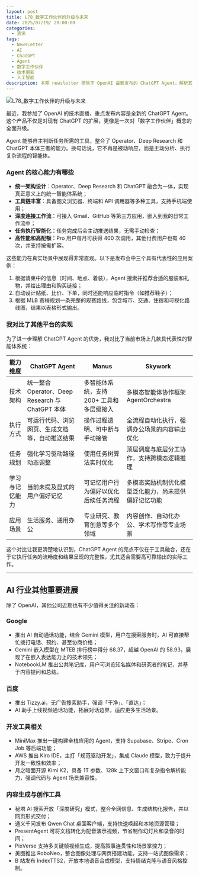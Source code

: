 ```yaml
---
layout: post
title: L78_数字工作伙伴的升级与未来
date: 2025/07/19/ 20:00:00
categories:
  - 资讯
tags:
  - NewsLetter
  - AI
  - ChatGPT
  - Agent
  - 数字工作伙伴
  - 技术更新
  - 人工智能
description: 本期 newsletter 聚焦于 OpenAI 最新发布的 ChatGPT Agent，解析其作为数字工作伙伴的全面升级。文章深入介绍了 Agent 的核心能力，包括统一架构、丰富工具链与智能任务执行，并通过实际案例展示其在生活与工作中的应用潜力。同时，横向对比了 Manus 与 Skywork 等平台，凸显 ChatGPT Agent 在任务流畅度与结果完整性上的优势。最后，速览 AI 行业其他重要进展，覆盖 Google、百度、MiniMax、AWS 等多项技术更新。
---
```

![L78_数字工作伙伴的升级与未来](https://pics.naaln.com/2025-07-27-06aaa98b3c6e4ad0aaf76f8d06b2fd1d.png-basicBlog)

最近，我参加了 OpenAI 的技术直播，重点发布内容是全新的 ChatGPT Agent。这个产品不仅是对现有 ChatGPT 的扩展，更像是一次对「数字工作伙伴」概念的全面升级。

Agent 能够自主判断任务所需的工具，整合了 Operator、Deep Research 和 ChatGPT 本体三者的能力。换句话说，它不再是被动响应，而是主动分析、执行复杂流程的智能体。

### Agent 的核心能力有哪些

- **统一架构设计**：Operator、Deep Research 和 ChatGPT 融合为一体，实现真正意义上的统一智能体系统；
- **工具链丰富**：具备图文浏览器、终端和 API 调用器等多种工具，支持手机端使用；
- **深度连接工作流**：可接入 Gmail、GitHub 等第三方应用，嵌入到我的日常工作流中；
- **任务执行智能化**：任务完成后会主动推送结果，无需手动检查；
- **高性能和高配额**：Pro 用户每月可获得 400 次调用，其他付费用户也有 40 次，并支持按需扩容。

这些能力在真实场景中展现得非常直观。以下是发布会中三个具有代表性的应用案例：

1. 根据请柬中的信息（时间、地点、着装），Agent 搜索并推荐合适的服装和礼物，并给出理由和购买链接；
2. 自动设计贴纸、比价、下单，同时还能响应临时指令（如推荐鞋子）；
3. 根据 MLB 赛程规划一条完整的观赛路线，包含城市、交通、住宿和可视化路线图，结果以表格形式输出。

### 我对比了其他平台的实现

为了进一步理解 ChatGPT Agent 的优势，我对比了当前市场上几款具代表性的智能体系统：

| 能力维度    | ChatGPT Agent                            | Manus                 | Skywork                    |
| ------- | ---------------------------------------- | --------------------- | -------------------------- |
| 技术架构    | 统一整合 Operator、Deep Research 与 ChatGPT 本体 | 多智能体系统，支持 200+ 工具和多层级接入 | 多模态智能体协作框架 AgentOrchestra  |
| 执行方式    | 可运行代码、浏览网页、生成文档等，自动推送结果                  | 操作过程透明、可中断与手动接管       | 全流程自动化执行，强调办公场景的内容输出优化     |
| 任务规划    | 强化学习驱动路径动态调整                             | 使用任务树算法实时优化           | 顶层调度与底层分工协作，支持跨模态逻辑推理      |
| 学习与记忆能力 | 当前未提及显式的用户偏好记忆                           | 可记忆用户行为偏好以优化后续任务流程    | 多模态奖励机制优化模型泛化能力，尚未提供偏好记忆功能 |
| 应用场景    | 生活服务、通用办公                                | 专业研究、教育创意等多个领域        | 内容创作、自动化办公、学术写作等专业场景       |

这个对比让我更清楚地认识到，ChatGPT Agent 的亮点不仅在于工具融合，还在于它执行任务的流畅度和结果呈现的完整性，尤其适合需要高可靠输出的实际工作。

---

## AI 行业其他重要进展

除了 OpenAI，其他公司近期也有不少值得关注的新动态：

### Google

- 推出 AI 自动通话功能，结合 Gemini 模型，用户在搜索服务时，AI 可直接帮忙拨打电话、预约、甚至协商价格；
- Gemini 嵌入模型在 MTEB 排行榜中得分 68.37，超越 OpenAI 的 58.93，展现了在嵌入表达能力上的技术领先；
- NotebookLM 推出公共笔记库，用户可浏览知名媒体和研究者的笔记，并基于内容提问和总结。

### 百度

- 推出 Tizzy.ai，无广告搜索助手，强调「干净」、「直达」；
- AI 助手上线视频通话功能，拓展对话边界，适应更多生活场景。

### 开发工具相关

- MiniMax 推出一键构建全栈应用的 Agent，支持 Supabase、Stripe、Cron Job 等后端功能；
- AWS 推出 Kiro IDE，主打「规范驱动开发」，集成 Claude 模型，致力于提升开发一致性和效率；
- 月之暗面开源 Kimi K2，具备 1T 参数、128k 上下文窗口和复杂指令解析能力，强调代码与 Agent 场景兼容性。

### 内容生成与创作工具

- 秘塔 AI 搜索开放「深度研究」模式，整合全网信息、生成结构化报告，并以网页形式交付；
- 通义千问发布 Qwen Chat 桌面客户端，支持快速唤起和本地资源管理；
- PresentAgent 可将文档转化为配音演示视频，节省制作幻灯片和录音的时间；
- PixVerse 支持多关键帧视频生成，提高叙事连贯性和场景掌控力；
- 美图推出 RoboNeo，整合图像处理与网页搭建功能，支持一站式图像需求；
- B 站发布 IndexTTS2，开放本地语音合成模型，支持情绪克隆与语音风格控制。
